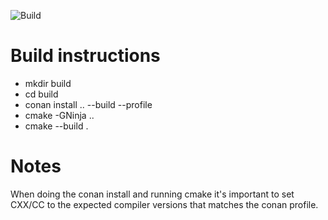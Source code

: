 ![Build](https://github.com/Zitrax/zit/actions/workflows/build.yml/badge.svg)

# Build instructions

* mkdir build
* cd build
* conan install .. --build --profile <profile>
* cmake -GNinja ..
* cmake --build .

# Notes

When doing the conan install and running cmake it's important to set CXX/CC to
the expected compiler versions that matches the conan profile.
